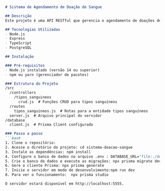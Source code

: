 
```markdown
# Sistema de Agendamento de Doação de Sangue

## Descrição
Este projeto é uma API RESTful que gerencia o agendamento de doações de sangue em uma instituição. A API permite realizar operações de CRUD (Create, Read, Update, Delete) nas entidades de tipos sanguíneos, pessoas, locais de coleta e doações.

## Tecnologias Utilizadas
- Node.js
- Express
- TypeScript
- PostgreSQL

## Instalação

### Pré-requisitos
- Node.js instalado (versão 14 ou superior)
- npm ou yarn (gerenciador de pacotes)

### Estrutura do Projeto
/src
  /controllers
    /tipos_sanguineos
      crud.js  # Funções CRUD para tipos sanguíneos
  /routes
    tipos_sanguineos.js  # Rotas para a entidade tipos sanguíneos
  server.js  # Arquivo principal do servidor
/database
  client.js  # Prisma Client configurado

### Passo a passo
```bash
1. Clone o repositório:
2. Acesse o diretório do projeto: cd sistema-doacao-sangue
3. Instale as dependências: npm install
4. Configure o banco de dados no arquivo .env : DATABASE_URL="file:./dev.db"
5. Crie o banco de dados e execute as migrações: npx prisma migrate dev --name init
6. Gere o cliente Prisma: npx prisma generate
7. Inicie o servidor em modo de desenvolvimento:npm run dev
8. Para ver o funcionamento:  npx prisma studio

O servidor estará disponível em http://localhost:5555.
